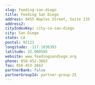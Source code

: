 ```yaml
---
slug: feeding-san-diego
title: Feeding San Diego
address: 9455 Waples Street, Suite 135
address2: 
cityIndexKey: city-ca-san-diego
city: San Diego
state: CA
postal: 92121
longitude: -117.1836393
latitude: 32.900505
website: www.feedingsandiego.org
phone: 858-452-3663
fax: 858-453-3663
partnerBank: false
partnerGroupId: partner-group-25
---
```

